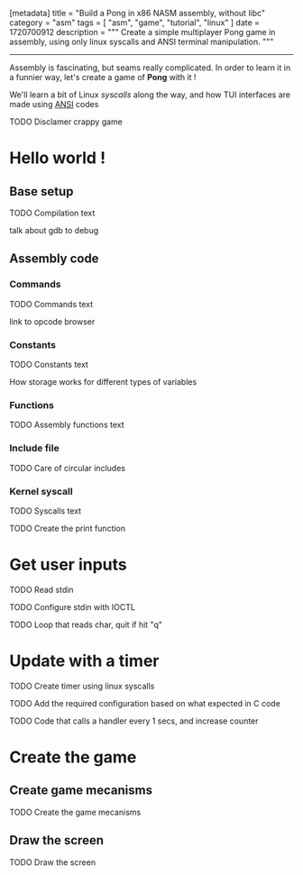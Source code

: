 [metadata]
title = "Build a Pong in x86 NASM assembly, without libc"
category = "asm"
tags = [ "asm", "game", "tutorial", "linux" ]
date = 1720700912
description = """
  Create a simple multiplayer Pong game in assembly, using only linux syscalls
  and ANSI terminal manipulation.
"""

---

Assembly is fascinating, but seams really complicated. In order to learn it in a funnier
way, let's create a game of **Pong** with it !

We'll learn a bit of Linux *syscalls* along the way, and how TUI interfaces are made using
[ANSI](wiki-ansi-code) codes

TODO Disclamer crappy game

# Hello world !

## Base setup

TODO Compilation text

talk about gdb to debug

## Assembly code

### Commands

TODO Commands text

link to opcode browser

### Constants

TODO Constants text

How storage works for different types of variables

### Functions

TODO Assembly functions text

### Include file

TODO Care of circular includes

### Kernel syscall

TODO Syscalls text

TODO Create the print function

# Get user inputs

TODO Read stdin

TODO Configure stdin with IOCTL

TODO Loop that reads char, quit if hit "q"

# Update with a timer

TODO Create timer using linux syscalls

TODO Add the required configuration based on what expected in C code

TODO Code that calls a handler every 1 secs, and increase counter

# Create the game

## Create game mecanisms

TODO Create the game mecanisms

## Draw the screen

TODO Draw the screen

[wiki-ansi-code]: todo
